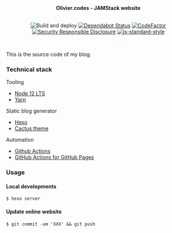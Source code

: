 <div align="center">
<b>Olivier.codes - JAMStack website</b>
</div>

<br />

<div align="center">

![Build and deploy](https://github.com/olivierloverde/olivier.codes/workflows/Build%20and%20deploy/badge.svg)
[![Dependabot Status](https://api.dependabot.com/badges/status?host=github&repo=olivierloverde/olivier.codes)](https://dependabot.com)
[![CodeFactor](https://www.codefactor.io/repository/github/olivierloverde/olivier.codes/badge)](https://www.codefactor.io/repository/github/olivierloverde/olivier.codes)
[![Security Responsible Disclosure](https://img.shields.io/badge/Security-Responsible%20Disclosure-yellow.svg)](https://github.com/nodejs/security-wg/blob/master/processes/responsible_disclosure_template.md)
[![js-standard-style](https://img.shields.io/badge/code%20style-standard-brightgreen.svg?style=flat)](http://standardjs.com/)

</div>

<br />

This is the source code of my blog.

### Technical stack
Tooling
- [Node 12 LTS](https://nodejs.org/)
- [Yarn](https://yarnpkg.com/)

Static blog generator
- [Hexo](https://hexo.io/)
- [Cactus theme](https://github.com/probberechts/hexo-theme-cactus)

Automation
- [Github Actions](https://github.com/features/actions])
- [GitHub Actions for GitHub Pages](https://github.com/peaceiris/actions-gh-pages)

### Usage
#### Local developments
```
$ hexo server
```

#### Update online website 
```
$ git commit -am 'XXX' && git push
```